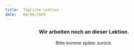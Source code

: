 ```yaml
---
title:  Tägliche Lektion
date:   08/06/2020
---
```


### <center>Wir arbeiten noch an dieser Lektion.</center>
<center>Bitte komme später zurück.</center>